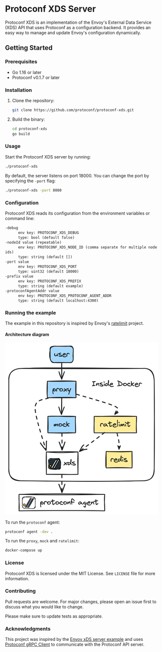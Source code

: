 # Protoconf XDS Server

Protoconf XDS is an implementation of the Envoy's External Data Service (XDS) API that uses Protoconf as a configuration backend. It provides an easy way to manage and update Envoy's configuration dynamically.

## Getting Started

### Prerequisites

- Go 1.16 or later
- Protoconf v0.1.7 or later

### Installation

1. Clone the repository:

   ```bash
   git clone https://github.com/protoconf/protoconf-xds.git
   ```

2. Build the binary:

   ```bash
   cd protoconf-xds
   go build
   ```

### Usage

Start the Protoconf XDS server by running:

```bash
./protoconf-xds
```

By default, the server listens on port 18000. You can change the port by specifying the `-port` flag:

```bash
./protoconf-xds -port 8080
```

### Configuration

Protoconf XDS reads its configuration from the environment variables or command line:

```
-debug
      env key: PROTOCONF_XDS_DEBUG
      type: bool (default false)
-nodeId value (repeatable)
      env key: PROTOCONF_XDS_NODE_ID (comma separate for multiple node ids)
      type: string (default [])
-port value
      env key: PROTOCONF_XDS_PORT
      type: uint32 (default 18000)
-prefix value
      env key: PROTOCONF_XDS_PREFIX
      type: string (default example)
-protoconfAgentAddr value
      env key: PROTOCONF_XDS_PROTOCONF_AGENT_ADDR
      type: string (default localhost:4300)
```

### Running the example

The example in this repository is inspired by Envoy's [ratelimit](https://github.com/envoyproxy/ratelimit) project.

#### Architecture diagram

![](docs/protoconf_xds_architechture.png)

To run the `protoconf` agent:

```sh
protoconf agent -dev .
```

To run the `proxy`, `mock` and `ratelimit`:

```sh
docker-compose up
```

### License

Protoconf XDS is licensed under the MIT License. See `LICENSE` file for more information.

### Contributing

Pull requests are welcome. For major changes, please open an issue first to discuss what you would like to change.

Please make sure to update tests as appropriate.

### Acknowledgments

This project was inspired by the [Envoy xDS server example](https://github.com/envoyproxy/go-control-plane/tree/main/internal/example) and uses [Protoconf gRPC Client](https://pkg.go.dev/github.com/protoconf/protoconf@v0.1.6/agent/api/proto/v1) to communicate with the Protoconf API server.
